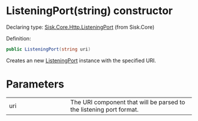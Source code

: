 <!--

Copyrights 2023 Sisk Framework - CypherPotato
Published under MIT license

!!! DO NOT EDIT THIS FILE !!!
This file was generated by a tool in the Sisk package. To edit the information in this documentation,
edit the XML documentation present in the Sisk source code.

-->


# ListeningPort(string) constructor

Declaring type: [Sisk.Core.Http.ListeningPort](/read?q=/contents/spec/Sisk.Core.Http.ListeningPort.md) (from Sisk.Core)


Definition:

```cs
public ListeningPort(string uri)
```

Creates an new <a href="/read?q=/contents/spec/Sisk.Core.Http.ListeningPort.md">ListeningPort</a> instance with the specified URI.


# Parameters

<table>
    <tbody>
<tr>
    <td width="33%">uri</td>
    <td>The URI component that will be parsed to the listening port format.</td>
</tr>
    </tbody>
</table>
